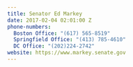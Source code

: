 ```yaml
---
title: Senator Ed Markey
date: 2017-02-04 02:01:00 Z
phone-numbers:
  Boston Office: "(617) 565-8519"
  Springfield Office: "(413) 785-4610"
  DC Office: "(202)224-2742"
website: https://www.markey.senate.gov
---
```


